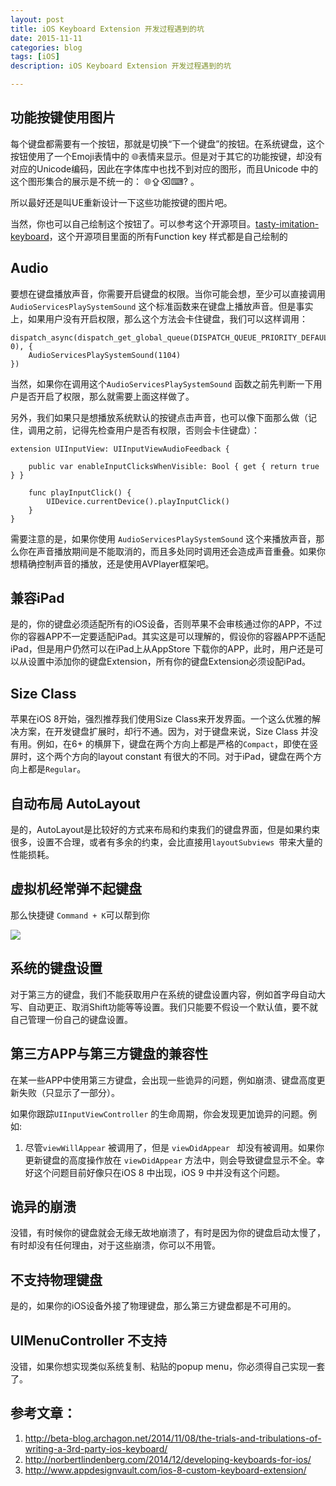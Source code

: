 ```yaml
---
layout: post
title: iOS Keyboard Extension 开发过程遇到的坑
date: 2015-11-11
categories: blog
tags: [iOS]
description: iOS Keyboard Extension 开发过程遇到的坑

---
```


## 功能按键使用图片

每个键盘都需要有一个按钮，那就是切换“下一个键盘”的按钮。在系统键盘，这个按钮使用了一个Emoji表情中的  🌐表情来显示。但是对于其它的功能按键，却没有对应的Unicode编码，因此在字体库中也找不到对应的图形，而且Unicode 中的这个图形集合的展示是不统一的： 🌐⇪⌫⌨? 。 

所以最好还是叫UE重新设计一下这些功能按键的图片吧。

当然，你也可以自己绘制这个按钮了。可以参考这个开源项目。[tasty-imitation-keyboard][1]，这个开源项目里面的所有Function key 样式都是自己绘制的

## Audio

要想在键盘播放声音，你需要开启键盘的权限。当你可能会想，至少可以直接调用`AudioServicesPlaySystemSound` 这个标准函数来在键盘上播放声音。但是事实上，如果用户没有开启权限，那么这个方法会卡住键盘，我们可以这样调用：

    dispatch_async(dispatch_get_global_queue(DISPATCH_QUEUE_PRIORITY_DEFAULT, 0), {
        AudioServicesPlaySystemSound(1104)
    })

当然，如果你在调用这个`AudioServicesPlaySystemSound` 函数之前先判断一下用户是否开启了权限，那么就需要上面这样做了。

另外，我们如果只是想播放系统默认的按键点击声音，也可以像下面那么做（记住，调用之前，记得先检查用户是否有权限，否则会卡住键盘）：

    extension UIInputView: UIInputViewAudioFeedback {
 
        public var enableInputClicksWhenVisible: Bool { get { return true } }
 
        func playInputClick​() {
            UIDevice​.currentDevice​().playInputClick​()
        }
    }

需要注意的是，如果你使用 `AudioServicesPlaySystemSound` 这个来播放声音，那么你在声音播放期间是不能取消的，而且多处同时调用还会造成声音重叠。如果你想精确控制声音的播放，还是使用AVPlayer框架吧。

## 兼容iPad

是的，你的键盘必须适配所有的iOS设备，否则苹果不会审核通过你的APP，不过你的容器APP不一定要适配iPad。其实这是可以理解的，假设你的容器APP不适配iPad，但是用户仍然可以在iPad上从AppStore 下载你的APP，此时，用户还是可以从设置中添加你的键盘Extension，所有你的键盘Extension必须设配iPad。


## Size Class

苹果在iOS 8开始，强烈推荐我们使用Size Class来开发界面。一个这么优雅的解决方案，在开发键盘扩展时，却行不通。因为，对于键盘来说，Size Class 并没有用。例如，在6+ 的横屏下，键盘在两个方向上都是严格的`Compact`，即使在竖屏时，这个两个方向的layout constant 有很大的不同。对于iPad，键盘在两个方向上都是`Regular`。

## 自动布局 AutoLayout

是的，AutoLayout是比较好的方式来布局和约束我们的键盘界面，但是如果约束很多，设置不合理，或者有多余的约束，会比直接用`layoutSubviews `带来大量的性能损耗。

## 虚拟机经常弹不起键盘

那么快捷键 `Command + K`可以帮到你

![](http://images2015.cnblogs.com/blog/406864/201601/406864-20160101143726292-56636875.png)


## 系统的键盘设置

对于第三方的键盘，我们不能获取用户在系统的键盘设置内容，例如首字母自动大写、自动更正、取消Shift功能等等设置。我们只能要不假设一个默认值，要不就自己管理一份自己的键盘设置。

## 第三方APP与第三方键盘的兼容性

在某一些APP中使用第三方键盘，会出现一些诡异的问题，例如崩溃、键盘高度更新失败（只显示了一部分）。

如果你跟踪`UIInputViewController` 的生命周期，你会发现更加诡异的问题。例如:

1. 尽管`viewWillAppear` 被调用了，但是 `viewDidAppear ` 却没有被调用。如果你更新键盘的高度操作放在 `viewDidAppear` 方法中，则会导致键盘显示不全。幸好这个问题目前好像只在iOS 8 中出现，iOS 9 中并没有这个问题。


## 诡异的崩溃

没错，有时候你的键盘就会无缘无故地崩溃了，有时是因为你的键盘启动太慢了，有时却没有任何理由，对于这些崩溃，你可以不用管。

## 不支持物理键盘

是的，如果你的iOS设备外接了物理键盘，那么第三方键盘都是不可用的。

## UIMenuController 不支持

没错，如果你想实现类似系统复制、粘贴的popup menu，你必须得自己实现一套了。

## 参考文章：

1. http://beta-blog.archagon.net/2014/11/08/the-trials-and-tribulations-of-writing-a-3rd-party-ios-keyboard/
2. http://norbertlindenberg.com/2014/12/developing-keyboards-for-ios/
3. http://www.appdesignvault.com/ios-8-custom-keyboard-extension/


[1]:https://github.com/archagon/tasty-imitation-keyboard
